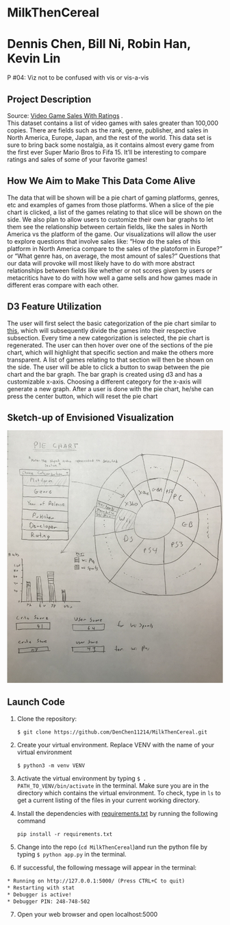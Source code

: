 # MilkThenCereal
# Dennis Chen, Bill Ni, Robin Han, Kevin Lin
P #04: Viz not to be confused with vis or vis-a-vis

## Project Description
Source: [Video Game Sales With Ratings](https://www.kaggle.com/rush4ratio/video-game-sales-with-ratings) .   
This dataset contains a list of video games with sales greater than 100,000 copies. There are fields such as the rank, genre, publisher, and sales in North America, Europe, Japan, and the rest of the world. This data set is sure to bring back some nostalgia, as it contains almost every game from the first ever Super Mario Bros to Fifa 15. It’ll be interesting to compare ratings and sales of some of your favorite games! 
## How We Aim to Make This Data Come Alive 
The data that will be shown will be a pie chart of gaming platforms, genres, etc and examples of games from those platforms. When a slice of the pie chart is clicked, a list of the games relating to that slice will be shown on the side. We also plan to allow users to customize their own bar graphs to let them see the relationship between certain fields, like the sales in North America vs the platform of the game. Our visualizations will allow the user to explore questions that involve sales like: “How do the sales of this platform in North America compare to the sales of the platoform in Europe?” or “What genre has, on average, the most amount of sales?” Questions that our data will provoke will most likely have to do with more abstract relationships between fields like whether or not scores given by users or metacritics have to do with how well a game sells and how games made in different eras compare with each other.
## D3 Feature Utilization
The user will first select the basic categorization of the pie chart similar to [this](http://bl.ocks.org/wizicer/f662a0b04425fc0f7489), which will subsequently divide the games into their respective subsection. Every time a new categorization is selected, the pie chart is regenerated. The user can then hover over one of the sections of the pie chart, which will highlight that specific section and make the others more transparent. A list of games relating to that section will then be shown on the side.
The user will be able to click a button to swap between the pie chart and the bar graph. The bar graph is created using d3 and has a customizable x-axis. Choosing a different category for the x-axis will generate a new graph.
After a user is done with the pie chart, he/she can press the center button, which will reset the pie chart
## Sketch-up of Envisioned Visualization
![alt text](https://github.com/DenChen11214/MilkThenCereal/blob/master/diagram.jpg?raw=true)
## Launch Code
1. Clone the repository:

    ```
    $ git clone https://github.com/DenChen11214/MilkThenCereal.git
    ```
2. Create your virtual environment. Replace VENV with the name of your virtual environment
  
    ```
    $ python3 -m venv VENV
    ```
3. Activate the virtual environment by typing ```$ . PATH_TO_VENV/bin/activate``` in the terminal. Make sure you are in the directory which contains the virtual environment. To check, type in ```ls``` to get a current listing of the files in your current working directory.  

4. Install the dependencies with [requirements.txt](requirements.txt) by running the following command  

    ```
    pip install -r requirements.txt
    ```
5. Change into the repo (```cd MilkThenCereal```)and run the python file by typing ```$ python app.py``` in the terminal.
6. If successful, the following message will appear in the terminal:
```
* Running on http://127.0.0.1:5000/ (Press CTRL+C to quit)
* Restarting with stat
* Debugger is active!
* Debugger PIN: 248-748-502
```
7. Open your web browser and open localhost:5000
